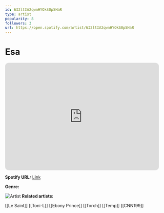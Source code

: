 ```yaml
---
id: 6I2ltIA2qwnHYOkS0pSHaR
type: artist
popularity: 8
followers: 3
url: https://open.spotify.com/artist/6I2ltIA2qwnHYOkS0pSHaR
---
```

# Esa

<iframe style="border-radius:12px" src="https://open.spotify.com/embed/artist/6I2ltIA2qwnHYOkS0pSHaR" width="100%" height="352" frameBorder="0" allowfullscreen="" allow="autoplay; clipboard-write; encrypted-media; fullscreen; picture-in-picture" loading="lazy"></iframe>

**Spotify URL:** [Link](https://open.spotify.com/artist/6I2ltIA2qwnHYOkS0pSHaR)

**Genre:** 

![Artist]()
**Related artists:**

[[Le Saint]]
[[Toni-L]]
[[Ebony Prince]]
[[Torch]]
[[Temp]]
[[CNN199]]
